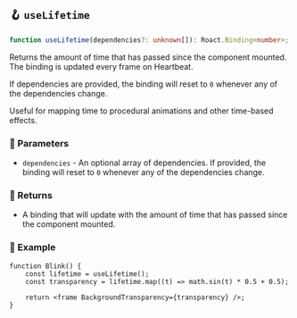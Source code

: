 ## 🪝 `useLifetime`

```ts
function useLifetime(dependencies?: unknown[]): Roact.Binding<number>;
```

Returns the amount of time that has passed since the component mounted. The binding is updated every frame on Heartbeat.

If dependencies are provided, the binding will reset to `0` whenever any of the dependencies change.

Useful for mapping time to procedural animations and other time-based effects.

### 📕 Parameters

-   `dependencies` - An optional array of dependencies. If provided, the binding will reset to `0` whenever any of the dependencies change.

### 📗 Returns

-   A binding that will update with the amount of time that has passed since the component mounted.

### 📘 Example

```tsx
function Blink() {
	const lifetime = useLifetime();
	const transparency = lifetime.map((t) => math.sin(t) * 0.5 + 0.5);

	return <frame BackgroundTransparency={transparency} />;
}
```
